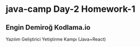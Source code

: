 # java-camp Day-2 Homework-1
## Engin Demiroğ Kodlama.io
Yazılım Geliştirici Yetiştirme Kampı (Java+React)
